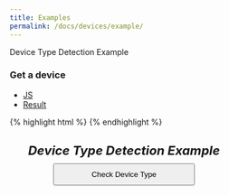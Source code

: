 ```yaml
---
title: Examples
permalink: /docs/devices/example/
---
```


Device Type Detection Example
<script type="module">
  import { devices } from "/js-utils/assets/js/bundle.js";
  document.addEventListener('DOMContentLoaded', function() {getDevice()});
  function getDevice(){
    const checkDeviceButtons = document.getElementById('check-device');
    const resultDiv = document.getElementById('result');
    if (!checkDeviceButtons || !resultDiv) {
      return;
    }
    checkDeviceButtons.addEventListener('click', function(){
      let message = 'You are using: ';
      if (devices.smallMobileLandscape()) {
        message += 'a small mobile device in landscape mode.';
      } else if (devices.smallMobilePortrait()) {
        message += 'a small mobile device in portrait mode.';
      } else if (devices.mobileLandscape()) {
        message += 'a mobile device in landscape mode.';
      } else if (devices.mobilePortrait()) {
        message += 'a mobile device in portrait mode.';
      } else if (devices.tabletLandscape()) {
        message += 'a tablet in landscape mode.';
      } else if (devices.tabletPortrait()) {
        message += 'a tablet in portrait mode.';
      } else if (devices.desktop()) {
        message += 'a desktop computer.';
      } else {
        message += 'an unknown device.';
      }
      resultDiv.textContent = message;
    })
  }
</script>

<style>
  * {
    box-sizing: border-box;
  }
  .example-container {
    max-width: 100%;
    padding: max(20px, 3vw);
    display: flex;
    flex-direction: column;
    align-items: center
  }
  h5 {
    font-size: max(22px, 1vw);
    width: 100%;
    margin: 0;
    white-space: wrap;
    text-align: center;  
  }
  button {
    padding: 10px 20px;
    margin: 10px;
    cursor: pointer;
    width: max(250px, 10vw);
  }
</style>

### Get a device

<ul class="nav nav-tabs">
  <li class="active">
    <a href="#js" data-toggle="tab">JS</a>
  </li>
  <li>
    <a href="#js_result" data-toggle="tab">Result</a>
  </li>
</ul>
<div id="example" class="tab-content">
  <div class="tab-pane fade active in" id="js">
{% highlight html %}
<script type="module">
  import { devices } from 'js-utils';
  if (devices.smallMobileLandscape()) {
    message += 'a small mobile device in landscape mode.';
  } else if (devices.smallMobilePortrait()) {
    message += 'a small mobile device in portrait mode.';
  } else if (devices.mobileLandscape()) {
    message += 'a mobile device in landscape mode.';
  } else if (devices.mobilePortrait()) {
    message += 'a mobile device in portrait mode.';
  } else if (devices.tabletLandscape()) {
    message += 'a tablet in landscape mode.';
  } else if (devices.tabletPortrait()) {
    message += 'a tablet in portrait mode.';
  } else if (devices.desktop()) {
    message += 'a desktop computer.';
  } else {
    message += 'an unknown device.';
  }
</script>
{% endhighlight %}
  </div>
  <div class="tab-pane fade" id="js_result">
    <div class="example-container">
      <h5>Device Type Detection Example</h5>
      <button id="check-device">Check Device Type</button>
      <div id="result"></div>
    </div>  
  </div>
</div>


